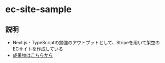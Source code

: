 # ec-site-sample

## 説明
- Next.js・TypeScriptの勉強のアウトプットとして、Stripeを用いて架空のECサイトを作成している
- [成果物はこちらから](https://ec-sample-8g2muvl62-nakagawaryunosuke.vercel.app/)